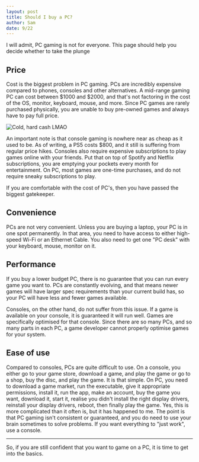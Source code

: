 ```yaml
---
layout: post
title: Should I buy a PC?
author: Sam
date: 9/22
---
```

I will admit, PC gaming is not for everyone. This page should help you decide whether to take the plunge

## Price

Cost is the biggest problem in PC gaming. PCs are incredibly expensive compared to phones, consoles and other alternatives. A mid-range gaming PC can cost between $1000 and $2000, and that's not factoring in the cost of the OS, monitor, keyboard, mouse, and more. Since PC games are rarely purchased physically, you are unable to buy pre-owned games and always have to pay full price.

![Cold, hard cash LMAO](https://external-content.duckduckgo.com/iu/?u=https%3A%2F%2Fwww.skillastics.com%2Fwp-content%2Fuploads%2F2020%2F03%2Fleft-over-money.jpg&f=1&nofb=1)

An important note is that console gaming is nowhere near as cheap as it used to be. As of writing, a PS5 costs $800, and it still is suffering from regular price hikes. Consoles also require expensive subscriptions to play games online with your friends. Put that on top of Spotify and Netflix subscriptions, you are emptying your pockets every month for entertainment. On PC, most games are one-time purchases, and do not require sneaky subscriptions to play.

If you are comfortable with the cost of PC's, then you have passed the biggest gatekeeper.

## Convenience

PCs are not very convenient. Unless you are buying a laptop, your PC is in one spot permanently. In that area, you need to have access to either high-speed Wi-Fi or an Ethernet Cable. You also need to get one "PC desk" with your keyboard, mouse, monitor on it.

## Performance

If you buy a lower budget PC, there is no guarantee that you can run every game you want to. PCs are constantly evolving, and that means newer games will have larger spec requirements than your current build has, so your PC will have less and fewer games available.

Consoles, on the other hand, do not suffer from this issue. If a game is available on your console, it is guaranteed it will run well. Games are specifically optimised for that console. Since there are so many PCs, and so many parts in each PC, a game developer cannot properly optimise games for your system.

## Ease of use

Compared to consoles, PCs are quite difficult to use. On a console, you either go to your game store, download a game, and play the game or go to a shop, buy the disc, and play the game. It is that simple. On PC, you need to download a game market, run the executable, give it appropriate permissions, install it, run the app, make an account, buy the game you want, download it, start it, realise you didn't install the right display drivers, reinstall your display drivers, reboot, then finally play the game. Yes, this is more complicated than it often is, but it has happened to me. The point is that PC gaming isn't consistent or guaranteed, and you do need to use your brain sometimes to solve problems. If you want everything to "just work", use a console.

---

So, if you are still confident that you want to game on a PC, it is time to get into the basics.
